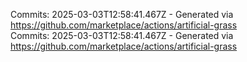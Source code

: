Commits: 2025-03-03T12:58:41.467Z - Generated via https://github.com/marketplace/actions/artificial-grass
<br>
Commits: 2025-03-03T12:58:41.467Z - Generated via https://github.com/marketplace/actions/artificial-grass
<br>
